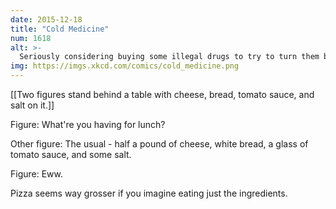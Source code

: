 ```yaml
---
date: 2015-12-18
title: "Cold Medicine"
num: 1618
alt: >-
  Seriously considering buying some illegal drugs to try to turn them back into cold medicine.
img: https://imgs.xkcd.com/comics/cold_medicine.png
---
```

[[Two figures stand behind a table with cheese, bread, tomato sauce, and salt on it.]]

Figure: What're you having for lunch? 

Other figure: The usual - half a pound of cheese, white bread, a glass of tomato sauce, and some salt.

Figure: Eww. 

Pizza seems way grosser if you imagine eating just the ingredients.

